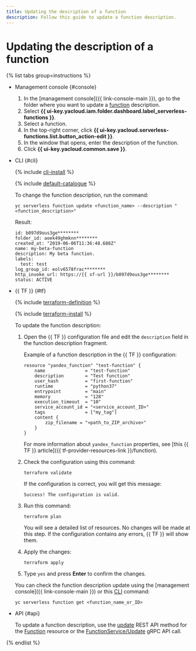 ```yaml
---
title: Updating the description of a function
description: Follow this guide to update a function description.
---
```


# Updating the description of a function

{% list tabs group=instructions %}

- Management console {#console}

    1. In the [management console]({{ link-console-main }}), go to the folder where you want to update a [function](../../concepts/function.md) description.
    1. Select **{{ ui-key.yacloud.iam.folder.dashboard.label_serverless-functions }}**.
    1. Select a function.
    1. In the top-right corner, click **{{ ui-key.yacloud.serverless-functions.list.button_action-edit }}**.
    1. In the window that opens, enter the description of the function.
    1. Click **{{ ui-key.yacloud.common.save }}**.
    
- CLI {#cli}
  
    {% include [cli-install](../../../_includes/cli-install.md) %}

    {% include [default-catalogue](../../../_includes/default-catalogue.md) %}
    
    To change the function description, run the command:

    ```
    yc serverless function update <function_name> --description "<function_description>"
    ```

    Result:

    ```       
    id: b097d9ous3ge********
    folder_id: aoek49ghmknn********
    created_at: "2019-06-06T11:36:48.688Z"
    name: my-beta-function
    description: My beta function.
    labels:
      test: test
    log_group_id: eolv6578frac********
    http_invoke_url: https://{{ sf-url }}/b097d9ous3ge********
    status: ACTIVE
    ```

- {{ TF }} {#tf}

    {% include [terraform-definition](../../../_tutorials/_tutorials_includes/terraform-definition.md) %}

    {% include [terraform-install](../../../_includes/terraform-install.md) %}

    To update the function description:

    1. Open the {{ TF }} configuration file and edit the `description` field in the function description fragment.

        Example of a function description in the {{ TF }} configuration:
      
        ```
        resource "yandex_function" "test-function" {
            name               = "test-function"
            description        = "Test function"
            user_hash          = "first-function"
            runtime            = "python37"
            entrypoint         = "main"
            memory             = "128"
            execution_timeout  = "10"
            service_account_id = "<service_account_ID>"
            tags               = ["my_tag"]
            content {
                zip_filename = "<path_to_ZIP_archive>"
            }
        }
        ``` 

        For more information about `yandex_function` properties, see [this {{ TF }} article]({{ tf-provider-resources-link }}/function).

    1. Check the configuration using this command:
        
       ```
       terraform validate
       ```

       If the configuration is correct, you will get this message:
        
       ```
       Success! The configuration is valid.
       ```

    1. Run this command:

       ```
       terraform plan
       ```
        
       You will see a detailed list of resources. No changes will be made at this step. If the configuration contains any errors, {{ TF }} will show them.
         
    1. Apply the changes:

       ```
       terraform apply
       ```
    1. Type `yes` and press **Enter** to confirm the changes.
      
    You can check the function description update using the [management console]({{ link-console-main }}) or this [CLI](../../../cli/quickstart.md) command:

    ```
    yc serverless function get <function_name_or_ID>
    ```

- API {#api}

    To update a function description, use the [update](../../functions/api-ref/Function/update.md) REST API method for the [Function](../../functions/api-ref/Function/index.md) resource or the [FunctionService/Update](../../functions/api-ref/grpc/Function/update.md) gRPC API call.


{% endlist %}
